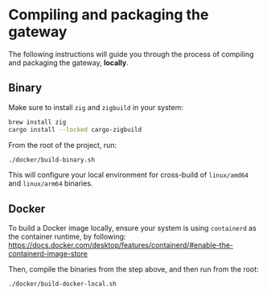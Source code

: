 # Compiling and packaging the gateway

The following instructions will guide you through the process of compiling and packaging the gateway, **locally**.

## Binary

Make sure to install `zig` and `zigbuild` in your system:

```bash
brew install zig
cargo install --locked cargo-zigbuild
```

From the root of the project, run:

```bash
./docker/build-binary.sh
```

This will configure your local environment for cross-build of `linux/amd64` and `linux/arm64` binaries.

## Docker

To build a Docker image locally, ensure your system is using `containerd` as the container runtime, by following: https://docs.docker.com/desktop/features/containerd/#enable-the-containerd-image-store

Then, compile the binaries from the step above, and then run from the root:

```bash
./docker/build-docker-local.sh
```

